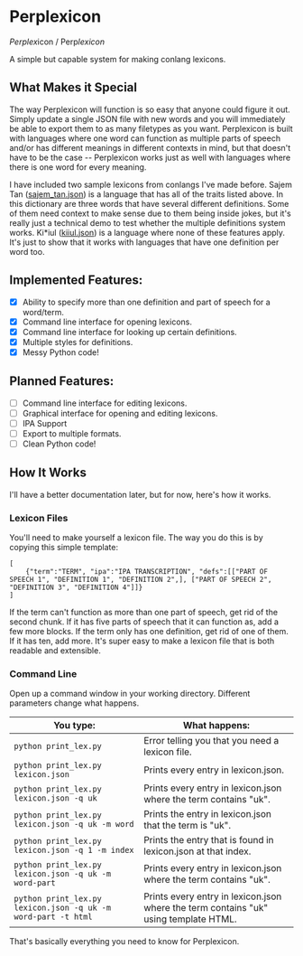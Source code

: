 # Perplexicon

*Perplex*icon / Perp*lexicon*

A simple but capable system for making conlang lexicons. 

## What Makes it Special

The way Perplexicon will function is so easy that anyone could figure it out. Simply update a single JSON file with new words and you will immediately be able to export them to as many filetypes as you want. Perplexicon is built with languages where one word can function as multiple parts of speech and/or has different meanings in different contexts in mind, but that doesn't have to be the case -- Perplexicon works just as well with languages where there is one word for every meaning.

I have included two sample lexicons from conlangs I've made before. Sajem Tan ([sajem_tan.json](https://github.com/CodeTriangle/Perplexicon/blob/master/sajem_tan.json)) is a language that has all of the traits listed above. In this dictionary are three words that have several different definitions. Some of them need context to make sense due to them being inside jokes, but it's really just a technical demo to test whether the multiple definitions system works. Ki\*iul ([kiiul.json](https://github.com/CodeTriangle/Perplexicon/blob/master/kiiul.json)) is a language where none of these features apply. It's just to show that it works with languages that have one definition per word too.

## Implemented Features:

- [x] Ability to specify more than one definition and part of speech for a word/term.
- [x] Command line interface for opening lexicons.
- [x] Command line interface for looking up certain definitions.
- [x] Multiple styles for definitions.
- [x] Messy Python code!

## Planned Features:

- [ ] Command line interface for editing lexicons.
- [ ] Graphical interface for opening and editing lexicons.
- [ ] IPA Support
- [ ] Export to multiple formats.
- [ ] Clean Python code!

## How It Works

I'll have a better documentation later, but for now, here's how it works.

### Lexicon Files

You'll need to make yourself a lexicon file. The way you do this is by copying this simple template:

    [
        {"term":"TERM", "ipa":"IPA TRANSCRIPTION", "defs":[["PART OF SPEECH 1", "DEFINITION 1", "DEFINITION 2",], ["PART OF SPEECH 2", "DEFINITION 3", "DEFINITION 4"]]}
    ]

If the term can't function as more than one part of speech, get rid of the second chunk. If it has five parts of speech that it can function as, add a few more blocks. If the term only has one definition, get rid of one of them. If it has ten, add more. It's super easy to make a lexicon file that is both readable and extensible.

### Command Line

Open up a command window in your working directory. Different parameters change what happens.

| You type: | What happens: |
|-----------|---------------|
| `python print_lex.py` | Error telling you that you need a lexicon file. |
| `python print_lex.py lexicon.json` | Prints every entry in lexicon.json. |
| `python print_lex.py lexicon.json -q uk` | Prints every entry in lexicon.json where the term contains "uk". |
| `python print_lex.py lexicon.json -q uk -m word` | Prints the entry in lexicon.json that the term is "uk". |
| `python print_lex.py lexicon.json -q 1 -m index` | Prints the entry that is found in lexicon.json at that index. |
| `python print_lex.py lexicon.json -q uk -m word-part` | Prints every entry in lexicon.json where the term contains "uk". |
| `python print_lex.py lexicon.json -q uk -m word-part -t html` | Prints every entry in lexicon.json where the term contains "uk" using template HTML. |

That's basically everything you need to know for Perplexicon.
